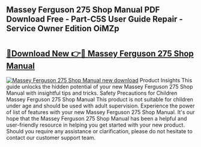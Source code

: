## Massey Ferguson 275 Shop Manual PDF Download Free - Part-C5S User Guide Repair - Service Owner Edition OiMZp

# <h2><a href="http://bc88840.oget.top/?id=Massey+Ferguson+275+Shop+Manual">🔗Download New 👉🔴 Massey Ferguson 275 Shop Manual</a></h2>

[![Massey Ferguson 275 Shop Manual new download](https://i.imgur.com/5g1atiW.png)](http://bc88840.oget.top/?id=Massey+Ferguson+275+Shop+Manual)
Product Insights This guide unlocks the hidden potential of your new Massey Ferguson 275 Shop Manual with insightful tips and tricks. Safety Precautions for Children Massey Ferguson 275 Shop Manual This product is not suitable for children under age and should be used with adult supervision. Experience the power of list of features with your new Massey Ferguson 275 Shop Manual. It's our hope that the Massey Ferguson 275 Shop Manual has been a helpful and user-friendly resource in helping you get started with your new product. Should you require any assistance or clarification, please do not hesitate to contact our customer support team.
